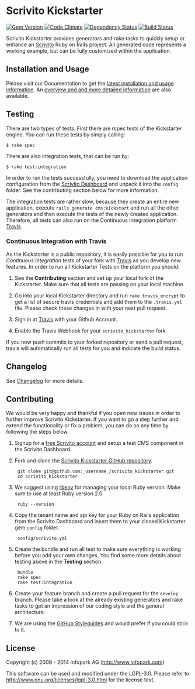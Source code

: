 # Scrivito Kickstarter

[![Gem Version](https://badge.fury.io/rb/scrivito_kickstarter.png)](http://badge.fury.io/rb/scrivito_kickstarter)
[![Code Climate](https://codeclimate.com/github/infopark/scrivito_kickstarter.png)](https://codeclimate.com/github/infopark/scrivito_kickstarter)
[![Dependency Status](https://gemnasium.com/infopark/scrivito_kickstarter.png)](https://gemnasium.com/infopark/scrivito_kickstarter)
[![Build Status](https://travis-ci.org/infopark/scrivito_kickstarter.png)](https://travis-ci.org/infopark/scrivito_kickstarter)

Scrivito Kickstarter provides generators and rake tasks to quickly setup or enhance an
[Scrivito](http://scrivito.com) Ruby on Rails project. All generated code
represents a working example, but can be fully customized within the application.


## Installation and Usage

Please visit our Documentation to get the
[latest installation and usage information](https://scrivito.com/preparation). An [overview and
and more detailed information](https://scrivito.com/kickstarter) are also available.


## Testing

There are two types of tests. First there are rspec tests of the Kickstarter
engine. You can run these tests by simply calling:

    $ rake spec

There are also integration tests, that can be run by:

    $ rake test:integration

In order to run the tests successfully, you need to download the application configuration from the
[Scrivito Dashboard](https://scrivito.com) and unpack it into the ```config``` folder. See the
contributing section below for more information.

The integration tests are rather slow, because they create an entire new application, execute
```rails generate cms:kickstart``` and run all the other generators and then execute the tests of
the newly created application. Therefore, all tests can also run on the Continuous Integration
platform [Travis](https://travis-ci.org).


### Continuous Integration with Travis

As the Kickstarter is a public repository, it is easily possible for you to run *Continuous
Integration* tests of your fork with [Travis](https://travis-ci.org) as you develop new features. In
order to run all Kickstarter Tests on the platform you should:

1. See the **Contributing** section and set up your local fork of the Kickstarter. Make
   sure that all tests are passing on your local machine.

2. Go into your local Kickstarter directory and run `rake travis_encrypt` to get a list of
   secure travis credentials and add them to the `.travis.yml` file. Please check these changes in
   with your next pull request.

3. Sign in at [Travis](https://travis-ci.org) with your Github Account.

4. Enable the Travis Webhook for your `scrivito_kickstarter` fork.

If you now push commits to your forked repository or send a pull request, travis will automatically
run all tests for you and indicate the build status.


## Changelog

See [Changelog](https://github.com/infopark/scrivito_kickstarter/blob/master/CHANGELOG.md) for more
details.


## Contributing

We would be very happy and thankful if you open new issues in order to further improve Scrivito
Kickstarter. If you want to go a step further and extend the functionality or fix a problem, you can
do so any time by following the steps below.

1. Signup for a [free Scrivito account](http://www.scrivito.com/) and setup a test CMS
   component in the Scrivito Dashboard.

2. Fork and clone the
   [Scrivito Kickstarter GitHub repository](https://github.com/infopark/scrivito_kickstarter).

        git clone git@github.com:_username_/scrivito_kickstarter.git
        cd scrivito_kickstarter

3. We suggest using [rbenv](https://github.com/sstephenson/rbenv/) for managing your local Ruby
   version. Make sure to use at least Ruby version 2.0.

        ruby --version

3. Copy the tenant name and api key for your Ruby on Rails application from the Scrivito Dashboard
   and insert them to your cloned Kickstarter gem `config` folder.

        config/scrivito.yml

4. Create the bundle and run all test to make sure everything is working before you add your own
   changes. You find some more details about testing above in the __Testing__ section.

        bundle
        rake spec
        rake test:integration

5. Create your feature branch and create a pull request for the `develop` branch. Please take a
   look at the already existing generators and rake tasks to get an impression of our coding style
   and the general architecture.

6. We are using the [GitHub Styleguides](https://github.com/styleguide) and would prefer if you
   could stick to it.


## License
Copyright (c) 2009 - 2014 Infopark AG (http://www.infopark.com)

This software can be used and modified under the LGPL-3.0. Please refer to
http://www.gnu.org/licenses/lgpl-3.0.html for the license text.

